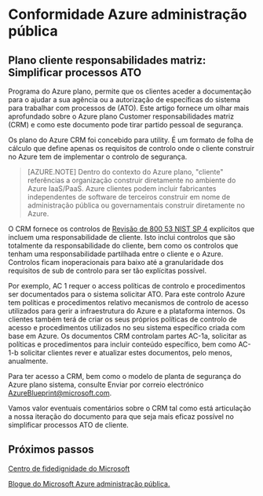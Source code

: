 <properties
    pageTitle="Documentação do Azure administração pública | Microsoft Azure"
    description="Fornece e descrição geral dos serviços disponíveis no Azure Governo"
    services="Azure-Government"
    cloud="gov"
    documentationCenter=""
    authors="ryansoc"
    manager="zakramer"
    editor="" />

<tags
    ms.service="multiple"
    ms.devlang="na"
    ms.topic="article"
    ms.tgt_pltfrm="na"
    ms.workload="azure-government"
    ms.date="10/06/2016"
    ms.author="ryansoc" />

# <a name="azure-government-compliance"></a>Conformidade Azure administração pública 

## <a name="blueprint-customer-responsibilities-matrix--streamlining-ato-processes"></a>Plano cliente responsabilidades matriz: Simplificar processos ATO

Programa do Azure plano, permite que os clientes aceder a documentação para o ajudar a sua agência ou a autorização de específicas do sistema para trabalhar com processos de (ATO). Este artigo fornece um olhar mais aprofundado sobre o Azure plano Customer responsabilidades matriz (CRM) e como este documento pode tirar partido pessoal de segurança.

Os plano do Azure CRM foi concebido para utility. É um formato de folha de cálculo que define apenas os requisitos de controlo onde o cliente construir no Azure tem de implementar o controlo de segurança.

>[AZURE.NOTE] Dentro do contexto do Azure plano, "cliente" referências a organização construir diretamente no ambiente do Azure IaaS/PaaS. Azure clientes podem incluir fabricantes independentes de software de terceiros construir em nome de administração pública ou governamentais construir diretamente no Azure.

O CRM fornece os controlos de <a href="http://nvlpubs.nist.gov/nistpubs/SpecialPublications/NIST.SP.800-53r4.pdf">Revisão de 800 53 NIST SP 4</a> explícitos que incluem uma responsabilidade de cliente. Isto inclui controlos que são totalmente da responsabilidade do cliente, bem como os controlos que tenham uma responsabilidade partilhada entre o cliente e o Azure. Controlos ficam inoperacionais para baixo até a granularidade dos requisitos de sub de controlo para ser tão explícitas possível.

Por exemplo, AC 1 requer o access políticas de controlo e procedimentos ser documentados para o sistema solicitar ATO. Para este controlo Azure tem políticas e procedimentos relativo mecanismos de controlo de acesso utilizados para gerir a infraestrutura do Azure e a plataforma internos. Os clientes também terá de criar os seus próprios políticas de controlo de acesso e procedimentos utilizados no seu sistema específico criada com base em Azure. Os documentos CRM controlam partes AC-1a, solicitar as políticas e procedimentos para incluir conteúdo específico, bem como AC-1-b solicitar clientes rever e atualizar estes documentos, pelo menos, anualmente. 

Para ter acesso a CRM, bem como o modelo de planta de segurança do Azure plano sistema, consulte Enviar por correio electrónico AzureBlueprint@microsoft.com.

Vamos valor eventuais comentários sobre o CRM tal como está articulação a nossa iteração do documento para que seja mais eficaz possível no simplificar processos ATO de cliente.

## <a name="next-steps"></a>Próximos passos

<a href="https://www.microsoft.com/en-us/trustcenter/Compliance/default.aspx">Centro de fidedignidade do Microsoft</a>

<a href="https://blogs.msdn.microsoft.com/azuregov/">Blogue do Microsoft Azure administração pública.</a>

